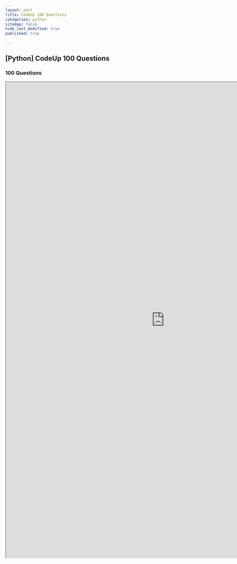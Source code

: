 ```yaml
---
layout: post
title: CodeUp 100 Questions 
categories: python
sitemap: false
hide_last_modified: true
published: true

---
```


## [Python] CodeUp 100 Questions

### 100 Questions
<iframe src="https://nbviewer.org/gist/soyeonkimgithub/bdfdac2c994e4987ec16c3ce7cbd625e" width="1000" height="1500" scrolling="yes" frameborder="1"></iframe>

